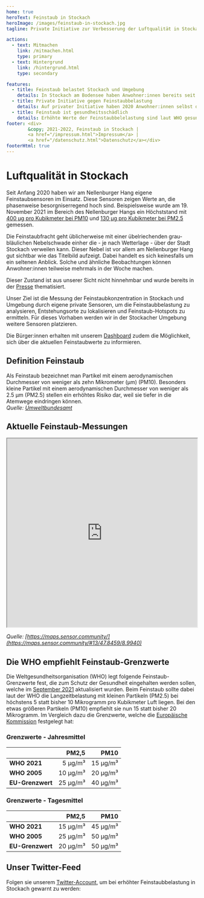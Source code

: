 ```yaml
---
home: true
heroText: Feinstaub in Stockach
heroImage: /images/feinstaub-in-stockach.jpg
tagline: Private Initiative zur Verbesserung der Luftqualität in Stockach

actions:
  - text: Mitmachen
    link: /mitmachen.html
    type: primary
  - text: Hintergrund
    link: /hintergrund.html
    type: secondary

features:
  - title: Feinstaub belastet Stockach und Umgebung
    details: In Stockach am Bodensee haben Anwohner:innen bereits seit Jahren darauf hingewiesen, dass es eine erhöhte Feinstaubbelastung in Stockach und Umgebung gibt.
  - title: Private Initiative gegen Feinstaubbelastung
    details: Auf privater Initiative haben 2020 Anwohner:innen selbst damit begonnen Messtationen zu installieren und Messwerte der Feinstaubbelastung aufzuzeichnen.
  - title: Feinstaub ist gesundheitsschädlich
    details: Erhöhte Werte der Feinstaubbelelastung sind laut WHO gesundheitsschädlich und die Quellen müssen identifiziert werden, um die Luftqualität zu verbessern.
footer: <div>
        &copy; 2021-2022, Feinstaub in Stockach |
        <a href="/impressum.html">Impressum</a> |
        <a href="/datenschutz.html">Datenschutz</a></div>
footerHtml: true
---
```


# Luftqualität in Stockach
Seit Anfang 2020 haben wir am Nellenburger Hang eigene Feinstaubsensoren im Einsatz. Diese Sensoren zeigen Werte an, die phasenweise besorgniserregend hoch sind.
Beispielsweise wurde am 19. November 2021 im Bereich des Nellenburger Hangs ein Höchststand mit [400 µg pro Kubikmeter bei PM10](https://api-rrd.madavi.de/grafana/d/GUaL5aZMz/pm-sensors?orgId=1&theme=light&from=1637276400000&to=1637362799000&var-chipID=esp8266-3016229&viewPanel=12) und [130 µg pro Kubikmeter bei PM2.5](https://api-rrd.madavi.de/grafana/d/GUaL5aZMz/pm-sensors?orgId=1&theme=light&from=1637276400000&to=1637362799000&var-chipID=esp8266-3016229&viewPanel=3) gemessen. 

Die Feinstaubfracht geht üblicherweise mit einer übelriechenden grau-bläulichen Nebelschwade einher die - je nach Wetterlage - über der Stadt Stockach verweilen kann. Dieser Nebel ist vor allem am Nellenburger Hang gut sichtbar wie das Titelbild aufzeigt. Dabei handelt es sich keinesfalls um ein seltenen Anblick. Solche und ähnliche Beobachtungen können Anwohner:innen teilweise mehrmals in der Woche machen.

Dieser Zustand ist aus unserer Sicht nicht hinnehmbar und wurde bereits in der [Presse](/presse.html) thematisiert.

Unser Ziel ist die Messung der Feinstaubkonzentration in Stockach und Umgebung durch eigene private Sensoren, um die Feinstaubbelastung zu analysieren, Entstehungsorte zu lokalisieren und Feinstaub-Hotspots zu ermitteln. Für dieses Vorhaben werden wir in der Stockacher Umgebung weitere Sensoren platzieren.

Die Bürger:innen erhalten mit unserem [Dashboard](/messungen.html) zudem die Möglichkeit, sich über die aktuellen Feinstaubwerte zu informieren.

## Definition Feinstaub
Als Feinstaub bezeichnet man Partikel mit einem aerodynamischen Durchmesser von weniger als zehn
Mikrometer (µm) (PM10). Besonders kleine Partikel mit einem aerodynamischen Durchmesser von weniger
als 2.5 µm (⁠PM2.5) stellen ein erhöhtes Risiko dar, weil sie tiefer in die Atemwege eindringen können.<br>
*Quelle: [Umweltbundesamt](https://www.umweltbundesamt.de/themen/luft/luftschadstoffe-im-ueberblick/feinstaub)*

## Aktuelle Feinstaub-Messungen

<iframe src="https://maps.sensor.community/#13/47.8459/8.9940" width="100%" height="500" noscroll noborder></iframe>

*Quelle: [https://maps.sensor.community/](https://maps.sensor.community/#13/47.8459/8.9940)*

## Die WHO empfiehlt Feinstaub-Grenzwerte

Die Weltgesundheitsorganisation (WHO) legt folgende Feinstaub-Grenzwerte fest, die zum Schutz
der Gesundheit eingehalten werden sollen, welche im
[September 2021](https://www.euro.who.int/de/health-topics/environment-and-health/air-quality/publications/2021/who-global-air-quality-guidelines-particulate-matter-pm2.5-and-pm10,-ozone,-nitrogen-dioxide,-sulfur-dioxide-and-carbon-monoxide-executive-summary-2021)
aktualisiert wurden. Beim Feinstaub sollte dabei laut der WHO die Langzeitbelastung mit kleinen Partikeln (PM2.5) bei höchstens 5 statt bisher 10 Mikrogramm pro Kubikmeter Luft liegen. Bei den etwas größeren Partikeln (PM10) empfiehlt sie nun 15 statt bisher 20 Mikrogramm. Im Vergleich dazu die Grenzwerte, welche die
[Europäische Kommission](https://ec.europa.eu/environment/air/quality/standards.htm)
festgelegt hat:

### Grenzwerte - Jahresmittel

|                  |     PM2,5 |     PM10 |
| :--------------- | --------: | -------: |
| **WHO 2021**     |  5  µg/m³ | 15 µg/m³ |
| **WHO 2005**     | 10  µg/m³ | 20 µg/m³ |
| **EU-Grenzwert** | 25  µg/m³ | 40 µg/m³ |

### Grenzwerte - Tagesmittel

|                  |     PM2,5 |     PM10 |
| :--------------- | --------: | -------: |
| **WHO 2021**     | 15  µg/m³ | 45 µg/m³ |
| **WHO 2005**     | 25  µg/m³ | 50 µg/m³ |
| **EU-Grenzwert** | 20  µg/m³ | 50 µg/m³ |


## Unser Twitter-Feed

Folgen sie unserem [Twitter-Account](https://twitter.com/Feinstaub_Sto), um bei erhöhter Feinstaubbelastung in Stockach gewarnt zu werden:

<twitter-timeline id="Feinstaub_Sto" :options="{ tweetLimit: '5', dnt: true }" />
